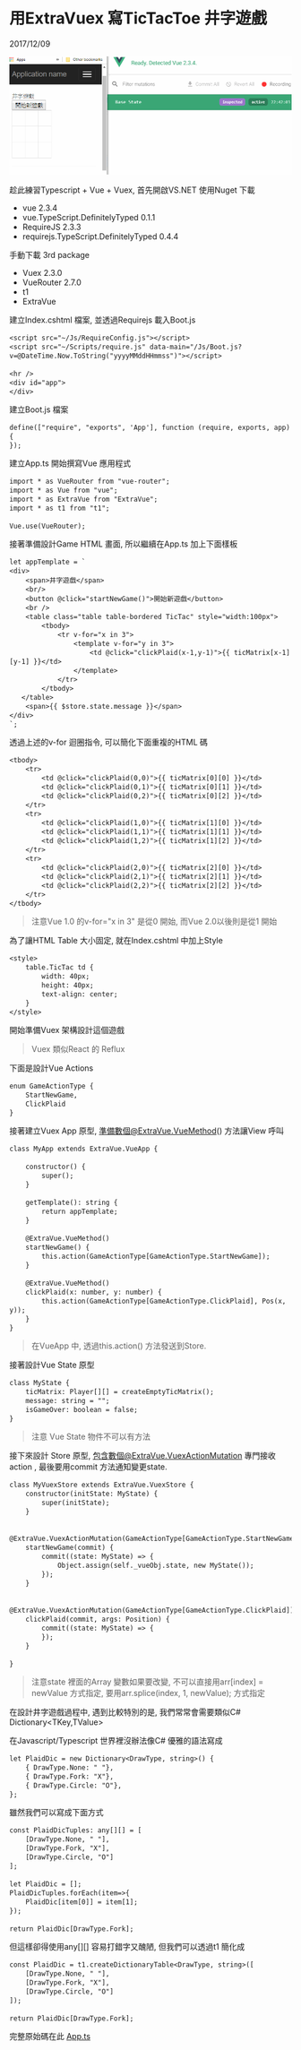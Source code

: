 # 用ExtraVuex 寫TicTacToe 井字遊戲
2017/12/09

<img src="ExtraVue-Images/Tic.gif" />

趁此練習Typescript + Vue + Vuex, 首先開啟VS.NET 使用Nuget 下載

* vue 2.3.4
* vue.TypeScript.DefinitelyTyped 0.1.1
* RequireJS 2.3.3
* requirejs.TypeScript.DefinitelyTyped 0.4.4

手動下載 3rd package
* Vuex 2.3.0
* VueRouter 2.7.0
* t1
* ExtraVue

建立Index.cshtml 檔案, 並透過Requirejs 載入Boot.js 
```
<script src="~/Js/RequireConfig.js"></script>
<script src="~/Scripts/require.js" data-main="/Js/Boot.js?v=@DateTime.Now.ToString("yyyyMMddHHmmss")"></script>

<hr />
<div id="app">
</div>
```

建立Boot.js 檔案
```
define(["require", "exports", 'App'], function (require, exports, app) {
});
```

建立App.ts 開始撰寫Vue 應用程式
```
import * as VueRouter from "vue-router";
import * as Vue from "vue";
import * as ExtraVue from "ExtraVue";
import * as t1 from "t1";

Vue.use(VueRouter);
```

接著準備設計Game HTML 畫面, 所以繼續在App.ts 加上下面樣板
```
let appTemplate = `
<div>
	<span>井字遊戲</span>
	<br/>
	<button @click="startNewGame()">開始新遊戲</button>
	<br />
	<table class="table table-bordered TicTac" style="width:100px">
		<tbody>
			<tr v-for="x in 3">
				<template v-for="y in 3">
					<td @click="clickPlaid(x-1,y-1)">{{ ticMatrix[x-1][y-1] }}</td>
				</template>
			</tr>
		</tbody>
   </table>
	<span>{{ $store.state.message }}</span>
</div>
`;
```

透過上述的v-for 迴圈指令, 可以簡化下面重複的HTML 碼
```
<tbody>
	<tr>
		<td @click="clickPlaid(0,0)">{{ ticMatrix[0][0] }}</td>
		<td @click="clickPlaid(0,1)">{{ ticMatrix[0][1] }}</td>
		<td @click="clickPlaid(0,2)">{{ ticMatrix[0][2] }}</td>
	</tr>
	<tr>
		<td @click="clickPlaid(1,0)">{{ ticMatrix[1][0] }}</td>
		<td @click="clickPlaid(1,1)">{{ ticMatrix[1][1] }}</td>
		<td @click="clickPlaid(1,2)">{{ ticMatrix[1][2] }}</td>
	</tr>
	<tr>
		<td @click="clickPlaid(2,0)">{{ ticMatrix[2][0] }}</td>
		<td @click="clickPlaid(2,1)">{{ ticMatrix[2][1] }}</td>
		<td @click="clickPlaid(2,2)">{{ ticMatrix[2][2] }}</td>
	</tr>
</tbody>
```

> 注意Vue 1.0 的v-for="x in 3" 是從0 開始, 而Vue 2.0以後則是從1 開始

為了讓HTML Table 大小固定, 就在Index.cshtml 中加上Style
```
<style>
	table.TicTac td {
		width: 40px;
		height: 40px;
		text-align: center;
	}
</style>
```

開始準備Vuex 架構設計這個遊戲 

> Vuex 類似React 的 Reflux

下面是設計Vue Actions 
```
enum GameActionType {
	StartNewGame,
	ClickPlaid
}
```


接著建立Vuex App 原型, 準備數個@ExtraVue.VueMethod() 方法讓View 呼叫
```
class MyApp extends ExtraVue.VueApp {

	constructor() {
		super();
	}

	getTemplate(): string {
		return appTemplate;
	}

	@ExtraVue.VueMethod()
	startNewGame() {
		this.action(GameActionType[GameActionType.StartNewGame]);
	}

	@ExtraVue.VueMethod()
	clickPlaid(x: number, y: number) {
		this.action(GameActionType[GameActionType.ClickPlaid], Pos(x, y));
	}
}
```
> 在VueApp 中, 透過this.action() 方法發送到Store.

接著設計Vue State 原型
```
class MyState {
	ticMatrix: Player[][] = createEmptyTicMatrix();
	message: string = "";
	isGameOver: boolean = false;
}
```

> 注意 Vue State 物件不可以有方法

接下來設計 Store 原型, 包含數個@ExtraVue.VuexActionMutation 專門接收action ,
最後要用commit 方法通知變更state.

```
class MyVuexStore extends ExtraVue.VuexStore {
	constructor(initState: MyState) {
		super(initState);
	}

	@ExtraVue.VuexActionMutation(GameActionType[GameActionType.StartNewGame])
	startNewGame(commit) {
		commit((state: MyState) => {
			Object.assign(self._vueObj.state, new MyState());
		});
	}

	@ExtraVue.VuexActionMutation(GameActionType[GameActionType.ClickPlaid])
	clickPlaid(commit, args: Position) {
		commit((state: MyState) => {
		});
	}

}
```

> 注意state 裡面的Array 變數如果要改變, 不可以直接用arr[index] = newValue 方式指定, 要用arr.splice(index, 1, newValue); 方式指定

在設計井字遊戲過程中, 遇到比較特別的是,
我們常常會需要類似C# Dictionary<TKey,TValue>

在Javascript/Typescript 世界裡沒辦法像C# 優雅的語法寫成

```
let PlaidDic = new Dictionary<DrawType, string>() {
	{ DrawType.None: " "},
	{ DrawType.Fork: "X"},
	{ DrawType.Circle: "O"},
};
```

雖然我們可以寫成下面方式
```
const PlaidDicTuples: any[][] = [
	[DrawType.None, " "],
	[DrawType.Fork, "X"],
	[DrawType.Circle, "O"]
];

let PlaidDic = [];
PlaidDicTuples.forEach(item=>{
	PlaidDic[item[0]] = item[1];
});

return PlaidDic[DrawType.Fork];
```

但這樣卻得使用any[][] 容易打錯字又醜陋, 但我們可以透過t1 簡化成
```
const PlaidDic = t1.createDictionaryTable<DrawType, string>([
	[DrawType.None, " "],
	[DrawType.Fork, "X"],
	[DrawType.Circle, "O"]
]);

return PlaidDic[DrawType.Fork];
```

完整原始碼在此 [App.ts](/ExtraVue-Images/App.ts)




